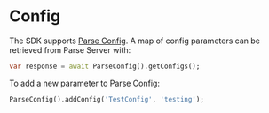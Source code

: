 # Config
The SDK supports [Parse Config](https://docs.parseplatform.org/cloudcode/guide/#config). A map of config parameters can be retrieved from Parse Server with:

```dart
var response = await ParseConfig().getConfigs();
```

To add a new parameter to Parse Config:

```dart
ParseConfig().addConfig('TestConfig', 'testing');
```